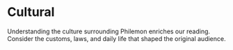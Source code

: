 # Cultural

Understanding the culture surrounding Philemon enriches our reading. Consider the customs, laws, and daily life that shaped the original audience.

